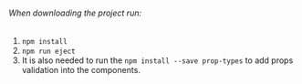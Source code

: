 ###### When downloading the project run:
1. `npm install`
2. `npm run eject`
3. It is also needed to run the `npm install --save prop-types` to add props validation into the components.